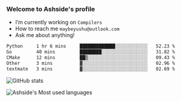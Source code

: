 ### Welcome to Ashside's profile

- I’m currently working on `Compilers`
- How to reach me `maybeyushu@outlook.com`
- Ask me about anything!

<!--START_SECTION:waka-->

```txt
Python     1 hr 6 mins     █████████████░░░░░░░░░░░░   52.23 %
Go         40 mins         ████████░░░░░░░░░░░░░░░░░   31.82 %
CMake      12 mins         ██▒░░░░░░░░░░░░░░░░░░░░░░   09.43 %
Other      3 mins          ▓░░░░░░░░░░░░░░░░░░░░░░░░   02.96 %
textmate   3 mins          ▓░░░░░░░░░░░░░░░░░░░░░░░░   02.69 %
```

<!--END_SECTION:waka-->

![GitHub stats](https://github-readme-stats.vercel.app/api?username=Ashside)

![Ashside's Most used languages](https://github-readme-stats.vercel.app/api/top-langs/?username=Ashside&layout=compact&hide_border=true&langs_count=10)


